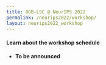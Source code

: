 ```yaml
---
title: OGB-LSC @ NeurIPS 2022
permalink: /neurips2022/workshop/
layout: neurips2022_workshop
---
```


#### **Learn about the workshop schedule**
- **To be announced**  